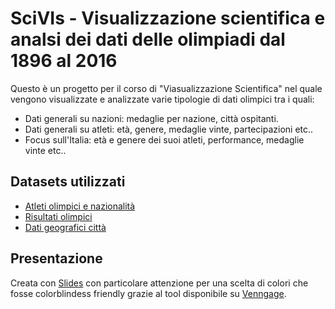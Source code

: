 # SciVIs - Visualizzazione scientifica e analsi dei dati delle olimpiadi dal 1896 al 2016
Questo è un progetto per il corso di "Viasualizzazione Scientifica" nel quale vengono visualizzate e analizzate varie tipologie di dati olimpici tra i quali: 
* Dati generali su nazioni: medaglie per nazione, città ospitanti.
* Dati generali su atleti: età, genere, medaglie vinte, partecipazioni etc..
* Focus sull'Italia: età e genere dei suoi atleti, performance, medaglie vinte etc..

## Datasets utilizzati
* [Atleti olimpici e nazionalità](www.kaggle.com/datasets/heesoo37/120-years-of-olympic-history-athletes-and-results)
* [Risultati olimpici](www.kaggle.com/datasets/jayrav13/olympic-track-field-results)
* [Dati geografici città](simplemaps.com/data/world-cities)

## Presentazione
Creata con [Slides](https://slides.com/) con particolare attenzione per una scelta di colori che fosse colorblindess friendly grazie al tool disponibile su [Venngage](https://venngage.com/tools/color-blind-simulator#simulator). 
